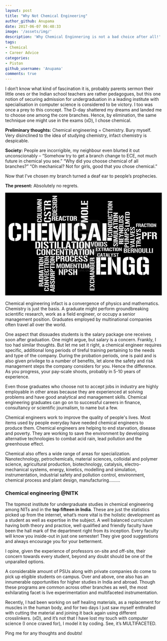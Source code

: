 ```yaml
---
layout: post
title: "Why Not Chemical Engineering"
author_github: Anupama
date: 2017-06-07 06:48:33
image: '/assets/img/'
description: 'Why Chemical Enginnering is not a bad choice after all!'
tags:
- Chemical
- Career Advice
categories:
- Piston
github_username: 'Anupama'
comments: true
---
```


I don’t know what kind of fascination it is, probably parents sermon their little ones or the Indian school teachers are rather pedagogues, but this one notion of securing admission for undergraduation in a leading institute with specialisation in computer science is considered to be victory. I too was once a prey to this concept. The D-day shattered my dreams and landed me to choose one among the core branches. Hence, by elimination, the same technique one might use in the exams (xD), I chose chemical.

**Preliminary thoughts:** Chemical engineering = Chemistry. Bury myself. Very disinclined to the idea of studying chemistry, infact chemistry is despicable. 

**Society:** People are incorrigible, my neighbour even blurted it out unconscionably – “Somehow try to get a branch change to ECE, not much future in chemical you see.” 
 “Why did you choose chemical of all branches?”
“Oh mechanical? Not for girls, good that you chose chemical.”

Now that I’ve chosen my branch turned a deaf ear to people’s prophecies.

**The present:** Absolutely no regrets. 

![Chemical Engineering](/blog/assets/img/why-not-chemical-engineering/chemical-engineering.jpg)

Chemical engineering infact is a convergence of physics and mathematics. Chemistry is just the basis. A graduate might perform groundbreaking scientific research, work as a field engineer, or occupy a senior management position. Graduates employed by multinational companies often travel all over the world.

One aspect that dissuades students is the salary package one receives soon after graduation. One might argue, but salary is a concern. Frankly, I too had similar thoughts. But let me set it right, a chemical engineer requires specific, additional long periods of tireful training pertaining to the needs and type of the company. During the probation periods, one is paid and is also given privilege to a number of benefits, let alone the safety and risk management steps the company considers for you. Hence the difference. As you progress, your pay-scale shoots, probably in 5-10 years of experience. 

Even those graduates who choose not to accept jobs in industry are highly employable in other areas because they are experienced at solving problems and have good analytical and management skills. Chemical engineering graduates can go on to successful careers in finance, consultancy or scientific journalism, to name but a few.

Chemical engineers work to improve the quality of people's lives. Most items used by people everyday have needed chemical engineers to produce them. Chemical engineers are helping to end starvation, disease and poverty. They are working to save the environment by developing alternative technologies to combat acid rain, lead pollution and the greenhouse effect.

Chemical also offers a wide range of areas for specialization. Nanotechnology, petrochemicals, material sciences, colloidal and polymer science, agricultural production, biotechnology, catalysis, electro-mechanical systems, energy, kinetics, modelling and simulation, instrumentation, industrial safety and pollution control, environment, chemical process and plant design, manufacturing………

### Chemical engineering @NITK

The topmost institute for undergraduate studies in chemical engineering among NITs and in the **top fifteen in India**. These are just the statistics picked up from the internet, what’s more vital is the holistic development as a student as well as expertise in the subject. A well balanced curriculum having both theory and practice, well qualified and friendly faculty have been the hall mark of the department right from its inception. Every faculty will know you inside-out in just one semester! They give good suggestions and always encourage you for your betterment.

I opine, given the experience of professors on-site and off-site, their concern towards every student, beyond any doubt should be one of the unparalled options. 

A considerable amount of PSUs along with private companies do come to pick up eligible students on campus. Over and above, one also has an innumerable opportunities for higher studies in India and abroad. Though these programs are common across other branches as well, the most exhilarating facet is live experimentation and multifaceted instrumentation. 

Recently, I had been working on self healing materials, as a replacement for muscles in the human body, and for two days I just saw myself enthralled with cutting the material and joining it back again using different crosslinkers. (xD), and it’s not that I have lost my touch with computer science (I once craved for), I model it by coding. See, it’s MULTIFACETED.

Ping me for any thoughts and doubts!